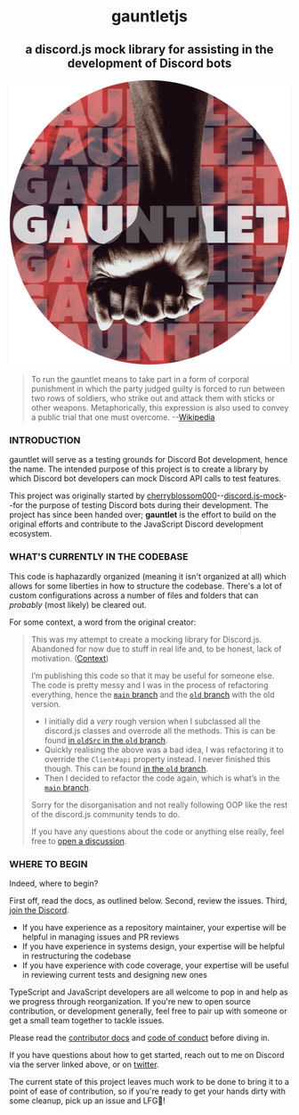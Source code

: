 <h1 align="center">gauntletjs</h1>
<h2 align="center">a discord.js mock library for assisting in the development of Discord bots</h2>

<p align="center">
  <a href="https://discord.gg/C3NVrrScBv"><img src="./assets/gauntletjs_emblem.png" alt="gauntletjs-logo" width="512px" height="512px"/></a>
</p>

> To run the gauntlet means to take part in a form of corporal punishment in which the party judged guilty is forced to run between two rows of soldiers, who strike out and attack them with sticks or other weapons. Metaphorically, this expression is also used to convey a public trial that one must overcome.
>--[Wikipedia](https://en.wikipedia.org/wiki/Running_the_gauntlet)  

### INTRODUCTION
gauntlet will serve as a testing grounds for Discord Bot development, hence the name. The intended purpose of this project is to create a library by which Discord bot developers can mock Discord API calls to test features.

This project was originally started by [cherryblossom000](https://github.com/cherryblossom000/)--[discord.js-mock](https://github.com/cherryblossom000/discord.js-mock)--for the purpose of testing Discord bots during their development. The project has since been handed over; **gauntlet** is the effort to build on the original efforts and contribute to the JavaScript Discord development ecosystem.   
  
### WHAT'S CURRENTLY IN THE CODEBASE
This code is haphazardly organized (meaning it isn't organized at all) which allows for some liberties in how to structure the codebase. There's a lot of custom configurations across a number of files and folders that can *probably* (most likely) be cleared out.  
  
For some context, a word from the original creator:
> This was my attempt to create a mocking library for Discord.js. Abandoned for now due to stuff in real life and, to be honest, lack of motivation.
([Context](https://github.com/discordjs/discord.js/discussions/6179))
>
> I’m publishing this code so that it may be useful for someone else. The code is pretty messy and I was in the process of refactoring everything, hence the [`main` branch][main] and the [`old` branch][old] with the old version.
>
> - I initially did a *very* rough version when I subclassed all the discord.js classes and overrode all the methods. This is can be found [in `oldSrc` in the `old` branch](https://github.com/cherryblossom000/discord.js-mock/tree/old/oldSrc).
> - Quickly realising the above was a bad idea, I was refactoring it to override the `Client#api` property instead. I never finished this though. This can be found [in the `old` branch][old].
> - Then I decided to refactor the code again, which is what’s in the [`main` branch][main].
>
>Sorry for the disorganisation and not really following OOP like the rest of the discord.js community tends to do.
>
>If you have any questions about the code or anything else really, feel free to [open a discussion](https://github.com/nonsensetwice/gauntletjs/discussions/new?category=general).

[main]: https://github.com/nonsensetwice/gauntlet/tree/main  
[old]: https://github.com/nonsensetwice/gauntlet/tree/old  
  
### WHERE TO BEGIN
Indeed, where to begin?

First off, read the docs, as outlined below. Second, review the issues. Third, [join the Discord](https://discord.gg/C3NVrrScBv).

- If you have experience as a repository maintainer, your expertise will be helpful in managing issues and PR reviews
- If you have experience in systems design, your expertise will be helpful in restructuring the codebase
- If you have experience with code coverage, your expertise will be useful in reviewing current tests and designing new ones
  
TypeScript and JavaScript developers are all welcome to pop in and help as we progress through reorganization. If you're new to open source contribution, or development generally, feel free to pair up with someone or get a small team together to tackle issues.

Please read the [contributor docs](https://github.com/nonsensetwice/gauntlet/blob/main/docs) and [code of conduct](https://github.com/nonsensetwice/gauntlet/blob/main/docs/CODE_OF_CONDUCT.md) before diving in.

If you have questions about how to get started, reach out to me on Discord via the server linked above, or on [twitter](https://twitter.com/nonsensecodes).

The current state of this project leaves much work to be done to bring it to a point of ease of contribution, so if you're ready to get your hands dirty with some cleanup, pick up an issue and LFG🚀! 
